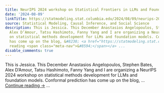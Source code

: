 ```yaml
---
title: NeurIPS 2024 workshop on Statistical Frontiers in LLMs and Foundation Models
date: '2024-08-09'
linkTitle: https://statmodeling.stat.columbia.edu/2024/08/09/neurips-2024-workshop-on-statistical-frontiers-in-llms-and-foundation-models/
source: Statistical Modeling, Causal Inference, and Social Science
description: This is Jessica. This December Anastasios Angelopoulos, Stephen Bates,
  Alex D’Amour, Tatsu Hashimoto, Fanny Yang and I are organizing a NeurIPS 2024 workshop
  on statistical methods development for LLMs and foundation models. Conformal prediction
  has come up on the blog, &#8230; <a href="https://statmodeling.stat.columbia.edu/2024/08/09/neurips-2024-workshop-on-statistical-frontiers-in-llms-and-foundation-models/">Continue
  reading <span class="meta-nav">&#8594;</span></a> ...
disable_comments: true
---
```

This is Jessica. This December Anastasios Angelopoulos, Stephen Bates, Alex D’Amour, Tatsu Hashimoto, Fanny Yang and I are organizing a NeurIPS 2024 workshop on statistical methods development for LLMs and foundation models. Conformal prediction has come up on the blog, &#8230; <a href="https://statmodeling.stat.columbia.edu/2024/08/09/neurips-2024-workshop-on-statistical-frontiers-in-llms-and-foundation-models/">Continue reading <span class="meta-nav">&#8594;</span></a> ...